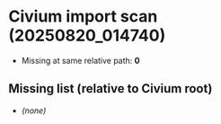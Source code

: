 # Civium import scan (20250820_014740)

- Missing at same relative path: **0**

## Missing list (relative to Civium root)
- *(none)*




